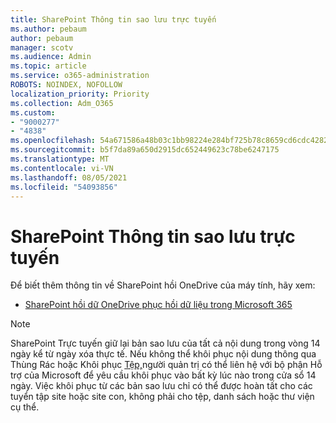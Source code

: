 ```yaml
---
title: SharePoint Thông tin sao lưu trực tuyến
ms.author: pebaum
author: pebaum
manager: scotv
ms.audience: Admin
ms.topic: article
ms.service: o365-administration
ROBOTS: NOINDEX, NOFOLLOW
localization_priority: Priority
ms.collection: Adm_O365
ms.custom:
- "9000277"
- "4838"
ms.openlocfilehash: 54a671586a48b03c1bb98224e284bf725b78c8659cd6cdc428218cde5d99b841
ms.sourcegitcommit: b5f7da89a650d2915dc652449623c78be6247175
ms.translationtype: MT
ms.contentlocale: vi-VN
ms.lasthandoff: 08/05/2021
ms.locfileid: "54093856"
---
```

# <a name="sharepoint-online-backup-information"></a>SharePoint Thông tin sao lưu trực tuyến

Để biết thêm thông tin về SharePoint hồi OneDrive của máy tính, hãy xem:

- [SharePoint hồi dữ OneDrive phục hồi dữ liệu trong Microsoft 365](https://docs.microsoft.com/compliance/assurance/assurance-sharepoint-onedrive-data-resiliency)

> [!NOTE]
> SharePoint Trực tuyến giữ lại bản sao lưu của tất cả nội dung trong vòng 14 ngày kể từ ngày xóa thực tế. Nếu không thể khôi [](https://support.microsoft.com/office/restore-deleted-items-from-the-site-collection-recycle-bin-5fa924ee-16d7-487b-9a0a-021b9062d14b) phục nội dung thông qua Thùng Rác hoặc Khôi phục [Tệp,](https://support.microsoft.com/office/restore-your-onedrive-fa231298-759d-41cf-bcd0-25ac53eb8a15)người quản trị có thể liên hệ với bộ phận Hỗ trợ của Microsoft để yêu cầu khôi phục vào bất kỳ lúc nào trong cửa sổ 14 ngày. Việc khôi phục từ các bản sao lưu chỉ có thể được hoàn tất cho các tuyển tập site hoặc site con, không phải cho tệp, danh sách hoặc thư viện cụ thể.
